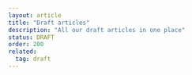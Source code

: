 ```yaml
---
layout: article
title: "Draft articles"
description: "All our draft articles in one place"
status: DRAFT
order: 200
related:
  tag: draft
---
```


